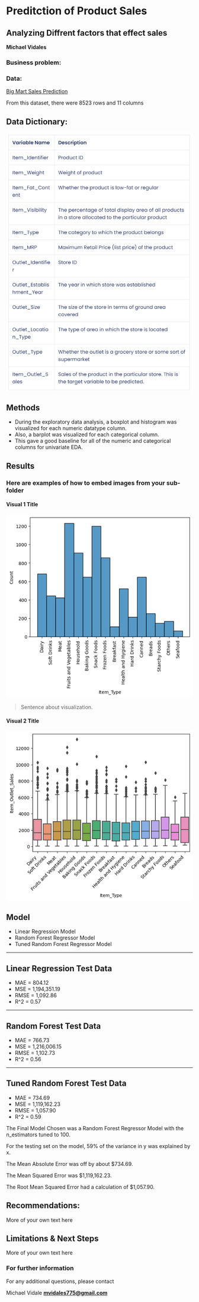 # Preditction of Product Sales
## Analyzing Diffrent factors that effect sales

**Michael Vidales** 

### Business problem:

### Data:
[Big Mart Sales Prediction](https://datahack.analyticsvidhya.com/contest/practice-problem-big-mart-sales-iii/)

From this dataset, there were 8523 rows and 11 columns 

## Data Dictionary:
![DataDictionary.png](DataDictionary.png)

## Methods
- During the exploratory data analysis, a boxplot and histogram was visualized for each numeric datatype column. 
- Also, a barplot was visualized for each categorical column. 
- This gave a good baseline for all of the numeric and categorical columns for univariate EDA.

## Results

### Here are examples of how to embed images from your sub-folder


#### Visual 1 Title
![ITEMTYPE_COUNT.png](ITEMTYPE_COUNT.png)

> Sentence about visualization.

#### Visual 2 Title
![ITEMSALES_BY_TYPE.png](ITEMSALES_BY_TYPE.png)

>


## Model

- Linear Regression Model
- Random Forest Regressor Model
- Tuned Random Forest Regressor Model

------------------------------------------------------------
Linear Regression Test Data
------------------------------------------------------------
- MAE = 804.12
- MSE = 1,194,351.19
- RMSE = 1,092.86
- R^2 = 0.57

------------------------------------------------------------
Random Forest Test Data
------------------------------------------------------------
- MAE = 766.73
- MSE = 1,216,006.15
- RMSE = 1,102.73
- R^2 = 0.56

------------------------------------------------------------
Tuned Random Forest Test Data
------------------------------------------------------------
- MAE = 734.69
- MSE = 1,119,162.23
- RMSE = 1,057.90
- R^2 = 0.59


The Final Model Chosen was a Random Forest Regressor Model with the n_estimators tuned to 100.

For the testing set on the model, 59% of the variance in y was explained by x.

The Mean Absolute Error was off by about $734.69.

The Mean Squared Error was $1,119,162.23.

The Root Mean Squared Error had a calculation of $1,057.90.


## Recommendations:

More of your own text here


## Limitations & Next Steps

More of your own text here


### For further information


For any additional questions, please contact 

Michael Vidale
**mvidales775@gmail.com**

